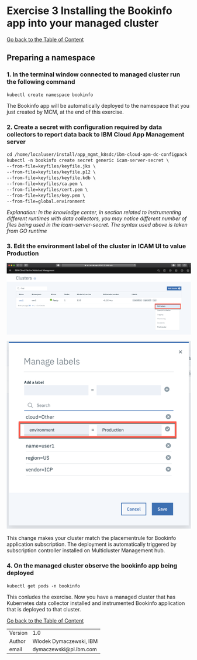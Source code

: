 # Exercise 3 Installing the Bookinfo app into your managed cluster

[Go back to the Table of Content](../../README.md)

## Preparing a namespace

### 1. In the terminal window connected to managed cluster run the following command

```
kubectl create namespace bookinfo
```
The Bookinfo app will be automatically deployed to the namespace that you just created by MCM, at the end of this exercise.

### 2. Create a secret with configuration required by data collectors to report data back to IBM Cloud App Management server

```
cd /home/localuser/install/app_mgmt_k8sdc/ibm-cloud-apm-dc-configpack
kubectl -n bookinfo create secret generic icam-server-secret \
--from-file=keyfiles/keyfile.jks \
--from-file=keyfiles/keyfile.p12 \
--from-file=keyfiles/keyfile.kdb \
--from-file=keyfiles/ca.pem \
--from-file=keyfiles/cert.pem \
--from-file=keyfiles/key.pem \
--from-file=global.environment
```
*Explanation: In the knowledge center, in section related to instrumenting different runtimes with data collectors, you may notice different number of files being used in the icam-server-secret. The syntax used above is taken from GO runtime*

### 3. Edit the **environment** label of the cluster in ICAM UI to value **Production**

![](images/2020-01-14-23-00-57.png)

![](images/2020-01-14-23-00-16.png)

This change makes your cluster match the placementrule for Bookinfo application subscription. The deployment is automatically triggered by subscription controller installed on Multicluster Management hub.

### 4. On the managed cluster observe the bookinfo app being deployed

```
kubectl get pods -n bookinfo
```

This conludes the exercise. Now you have a managed cluster that has Kubernetes data collector installed and instrumented Bookinfo application that is deployed to that cluster.

[Go back to the Table of Content](../../README.md)

<table>
  <tr>
    <td>Version</td>
    <td>1.0</td>
  </tr>
  <tr>
    <td>Author</td>
    <td>Wlodek Dymaczewski, IBM</td>
  </tr>
  <tr>
    <td>email</td>
    <td>dymaczewski@pl.ibm.com</td>
  </tr>
</table>
